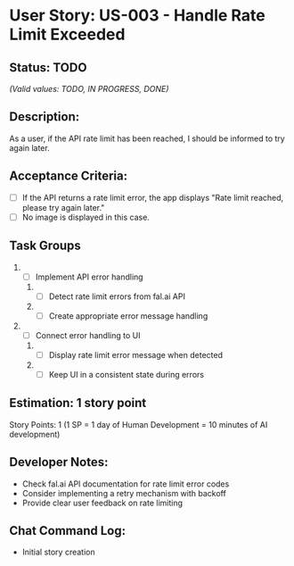 # User Story: US-003 - Handle Rate Limit Exceeded

## Status: TODO  
*(Valid values: TODO, IN PROGRESS, DONE)*

## Description:

As a user, if the API rate limit has been reached, I should be informed to try again later.

## Acceptance Criteria:

- [ ] If the API returns a rate limit error, the app displays "Rate limit reached, please try again later."
- [ ] No image is displayed in this case.

## Task Groups

1. - [ ] Implement API error handling
   1. - [ ] Detect rate limit errors from fal.ai API
   2. - [ ] Create appropriate error message handling
2. - [ ] Connect error handling to UI
   1. - [ ] Display rate limit error message when detected
   2. - [ ] Keep UI in a consistent state during errors

## Estimation: 1 story point

Story Points: 1 (1 SP = 1 day of Human Development = 10 minutes of AI development)

## Developer Notes:

- Check fal.ai API documentation for rate limit error codes
- Consider implementing a retry mechanism with backoff
- Provide clear user feedback on rate limiting

## Chat Command Log:

- Initial story creation 